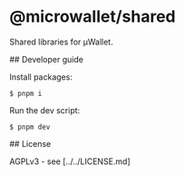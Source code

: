 # @microwallet/shared

Shared libraries for µWallet.

## Developer guide

Install packages:

```shell
$ pnpm i
```

Run the dev script:

```shell
$ pnpm dev
```

## License

AGPLv3 - see [../../LICENSE.md]
